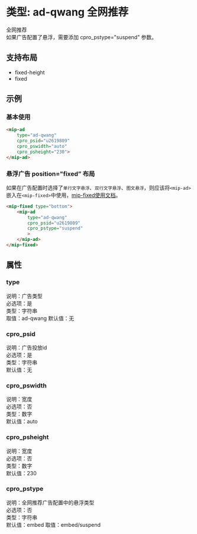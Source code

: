 # 类型: ad-qwang 全网推荐

全网推荐  
如果广告配置了悬浮，需要添加 cpro_pstype="suspend" 参数。

## 支持布局

- fixed-height
- fixed 

## 示例

### 基本使用

```html
<mip-ad 
	type="ad-qwang" 
	cpro_psid="u2619809" 
	cpro_pswidth="auto" 
	cpro_psheight="230">
</mip-ad>
```

### 悬浮广告 position="fixed” 布局

如果在广告配置时选择了`单行文字悬浮`、`双行文字悬浮`、`图文悬浮`，则应该将`<mip-ad>`嵌入在`<mip-fixed>`中使用，[mip-fixed使用文档](https://www.mipengine.org/doc/3-widget/3-customize-widget/fixed-widget.html)。

```html
<mip-fixed type="bottom">
	<mip-ad 
		type="ad-qwang" 
		cpro_psid="u2619809" 
		cpro_pstype="suspend"
		>
	</mip-ad>
</mip-fixed>
```

## 属性

### type

说明：广告类型  
必选项：是  
类型：字符串  
取值：ad-qwang 
默认值：无

### cpro_psid

说明：广告投放id  
必选项：是  
类型：字符串  
默认值：无

### cpro_pswidth

说明：宽度  
必选项：否  
类型：数字  
默认值：auto

### cpro_psheight

说明：宽度  
必选项：否  
类型：数字  
默认值：230

### cpro_pstype
说明：全网推荐广告配置中的悬浮类型  
必选项：否  
类型：字符串  
默认值：embed
取值：embed/suspend